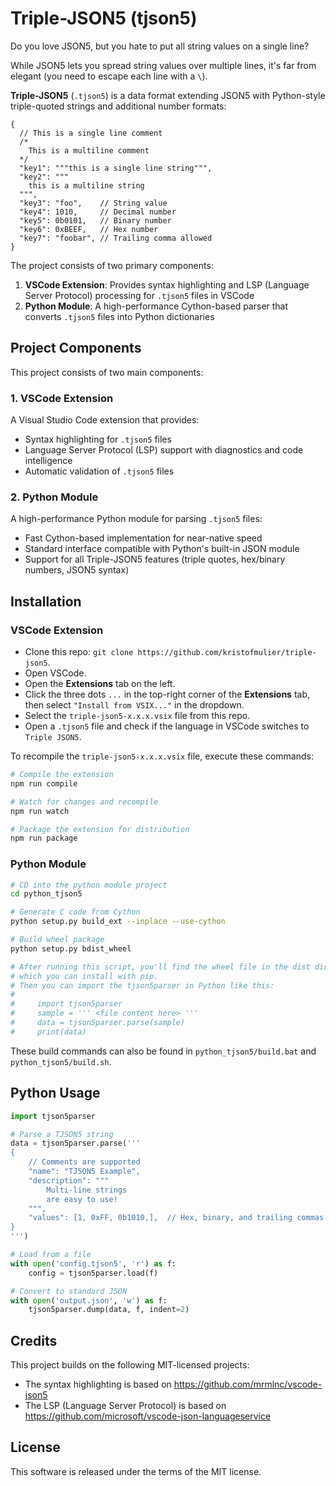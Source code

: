 # Triple-JSON5 (tjson5)

Do you love JSON5, but you hate to put all string values on a single line?

While JSON5 lets you spread string values over multiple lines, it's far from elegant (you need to escape each line with a `\`).

**Triple-JSON5** (`.tjson5`) is a data format extending JSON5 with Python-style triple-quoted strings and additional number formats:

```json5
{
  // This is a single line comment
  /*
    This is a multiline comment
  */
  "key1": """this is a single line string""",
  "key2": """
    this is a multiline string
  """,
  "key3": "foo",    // String value
  "key4": 1010,     // Decimal number
  "key5": 0b0101,   // Binary number
  "key6": 0xBEEF,   // Hex number
  "key7": "foobar", // Trailing comma allowed
}
```

The project consists of two primary components:

1. **VSCode Extension**: Provides syntax highlighting and LSP (Language Server Protocol) processing for `.tjson5` files in VSCode
2. **Python Module**: A high-performance Cython-based parser that converts `.tjson5` files into Python dictionaries

## Project Components

This project consists of two main components:

### 1. VSCode Extension

A Visual Studio Code extension that provides:
- Syntax highlighting for `.tjson5` files
- Language Server Protocol (LSP) support with diagnostics and code intelligence
- Automatic validation of `.tjson5` files

### 2. Python Module

A high-performance Python module for parsing `.tjson5` files:
- Fast Cython-based implementation for near-native speed
- Standard interface compatible with Python's built-in JSON module
- Support for all Triple-JSON5 features (triple quotes, hex/binary numbers, JSON5 syntax)

## Installation

### VSCode Extension

* Clone this repo: `git clone https://github.com/kristofmulier/triple-json5`.
* Open VSCode.
* Open the **Extensions** tab on the left.
* Click the three dots `...` in the top-right corner of the **Extensions** tab, then select `"Install from VSIX..."` in the dropdown.
* Select the `triple-json5-x.x.x.vsix` file from this repo.
* Open a `.tjson5` file and check if the language in VSCode switches to `Triple JSON5`.

To recompile the `triple-json5-x.x.x.vsix` file, execute these commands:

```sh
# Compile the extension
npm run compile

# Watch for changes and recompile
npm run watch

# Package the extension for distribution
npm run package
```

### Python Module

```sh
# CD into the python module project
cd python_tjson5

# Generate C code from Cython
python setup.py build_ext --inplace --use-cython

# Build wheel package
python setup.py bdist_wheel

# After running this script, you'll find the wheel file in the dist directory,
# which you can install with pip.
# Then you can import the tjson5parser in Python like this:
# 
#     import tjson5parser
#     sample = ''' <file content here> '''
#     data = tjson5parser.parse(sample)
#     print(data)
```

These build commands can also be found in `python_tjson5/build.bat` and `python_tjson5/build.sh`.

## Python Usage

```python
import tjson5parser

# Parse a TJSON5 string
data = tjson5parser.parse('''
{
    // Comments are supported
    "name": "TJSON5 Example",
    "description": """
        Multi-line strings
        are easy to use!
    """,
    "values": [1, 0xFF, 0b1010,],  // Hex, binary, and trailing commas
}
''')

# Load from a file
with open('config.tjson5', 'r') as f:
    config = tjson5parser.load(f)

# Convert to standard JSON
with open('output.json', 'w') as f:
    tjson5parser.dump(data, f, indent=2)
```

## Credits

This project builds on the following MIT-licensed projects:
- The syntax highlighting is based on https://github.com/mrmlnc/vscode-json5
- The LSP (Language Server Protocol) is based on https://github.com/microsoft/vscode-json-languageservice

## License

This software is released under the terms of the MIT license.